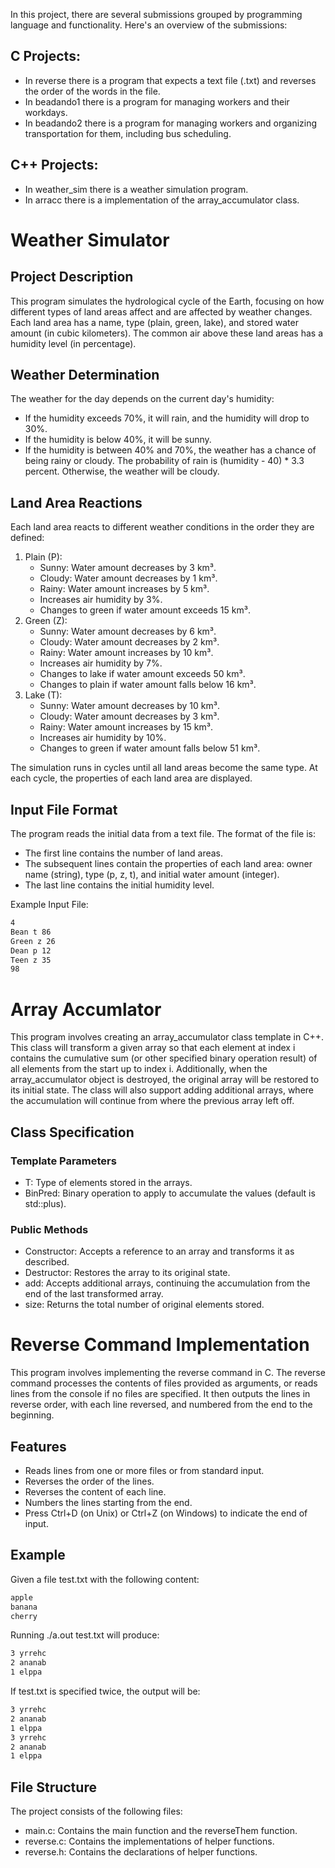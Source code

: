 In this project, there are several submissions grouped by programming language and functionality. Here's an overview of the submissions:
## C Projects:
- In reverse there is a program that expects a text file (.txt) and reverses the order of the words in the file.
- In beadando1 there is a program for managing workers and their workdays.
- In beadando2 there is a program for managing workers and organizing transportation for them, including bus scheduling.
## C++ Projects:
- In weather_sim there is a weather simulation program.
- In arracc there is a implementation of the array_accumulator class.

# Weather Simulator
## Project Description
This program simulates the hydrological cycle of the Earth, focusing on how different types of land areas affect and are affected by weather changes. Each land area has a name, type (plain, green, lake), and stored water amount (in cubic kilometers). The common air above these land areas has a humidity level (in percentage).

## Weather Determination
The weather for the day depends on the current day's humidity:
- If the humidity exceeds 70%, it will rain, and the humidity will drop to 30%.
- If the humidity is below 40%, it will be sunny.
- If the humidity is between 40% and 70%, the weather has a chance of being rainy or cloudy. The probability of rain is (humidity - 40) * 3.3 percent. Otherwise, the weather will be cloudy.
## Land Area Reactions
Each land area reacts to different weather conditions in the order they are defined:
1. Plain (P):
    - Sunny: Water amount decreases by 3 km³.
    - Cloudy: Water amount decreases by 1 km³.
    - Rainy: Water amount increases by 5 km³.
    - Increases air humidity by 3%.
    - Changes to green if water amount exceeds 15 km³.
2. Green (Z):
    - Sunny: Water amount decreases by 6 km³.
    - Cloudy: Water amount decreases by 2 km³.
    - Rainy: Water amount increases by 10 km³.
    - Increases air humidity by 7%.
    - Changes to lake if water amount exceeds 50 km³.
    - Changes to plain if water amount falls below 16 km³.
3. Lake (T):
    - Sunny: Water amount decreases by 10 km³.
    - Cloudy: Water amount decreases by 3 km³.
    - Rainy: Water amount increases by 15 km³.
    - Increases air humidity by 10%.
    - Changes to green if water amount falls below 51 km³.

The simulation runs in cycles until all land areas become the same type. At each cycle, the properties of each land area are displayed.

## Input File Format
The program reads the initial data from a text file. The format of the file is:
- The first line contains the number of land areas.
- The subsequent lines contain the properties of each land area: owner name (string), type (p, z, t), and initial water amount (integer).
- The last line contains the initial humidity level.

Example Input File:
   ```txt
   4
   Bean t 86
   Green z 26
   Dean p 12
   Teen z 35
   98
   ```

# Array Accumlator
This program involves creating an array_accumulator class template in C++. This class will transform a given array so that each element at index i contains the cumulative sum (or other specified binary operation result) of all elements from the start up to index i. Additionally, when the array_accumulator object is destroyed, the original array will be restored to its initial state. The class will also support adding additional arrays, where the accumulation will continue from where the previous array left off.
## Class Specification
### Template Parameters
- T: Type of elements stored in the arrays.
- BinPred: Binary operation to apply to accumulate the values (default is std::plus<T>).
### Public Methods
- Constructor: Accepts a reference to an array and transforms it as described.
- Destructor: Restores the array to its original state.
- add: Accepts additional arrays, continuing the accumulation from the end of the last transformed array.
- size: Returns the total number of original elements stored.

# Reverse Command Implementation
This program involves implementing the reverse command in C. The reverse command processes the contents of files provided as arguments, or reads lines from the console if no files are specified. It then outputs the lines in reverse order, with each line reversed, and numbered from the end to the beginning.
## Features
- Reads lines from one or more files or from standard input.
- Reverses the order of the lines.
- Reverses the content of each line.
- Numbers the lines starting from the end.
- Press Ctrl+D (on Unix) or Ctrl+Z (on Windows) to indicate the end of input.

## Example
Given a file test.txt with the following content:

```txt
apple
banana
cherry
```
Running ./a.out test.txt will produce:
```txt
3 yrrehc
2 ananab
1 elppa
```
If test.txt is specified twice, the output will be:
```txt
3 yrrehc
2 ananab
1 elppa
3 yrrehc
2 ananab
1 elppa
```
## File Structure
The project consists of the following files:
- main.c: Contains the main function and the reverseThem function.
- reverse.c: Contains the implementations of helper functions.
- reverse.h: Contains the declarations of helper functions.